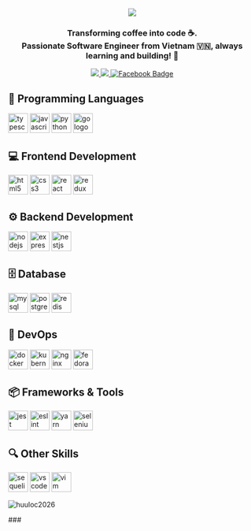 <h1 align="center">
    <img src="https://readme-typing-svg.herokuapp.com/?font=Righteous&size=35&center=true&vCenter=true&width=500&height=70&duration=4000&lines=Hi+There!+👋;+I'm+Huu+Loc!;Have+A+Good+Day+⚡" />
</h1>

<h3 align="center">
    Transforming coffee into code ☕. <br> Passionate Software Engineer from Vietnam 🇻🇳, always learning and building! 🐧
</h3>

<div id="badges" align="center">
    <a href="mailto:huuloc2026@gmail.com">
        <img src="https://img.shields.io/badge/Gmail-333333?style=for-the-badge&logo=gmail&logoColor=red" />
    </a>
    <a href="https://linkedin.com/in/huuloc2026" target="_blank">
        <img src="https://img.shields.io/badge/LinkedIn-0077B5?style=for-the-badge&logo=linkedin&logoColor=white" />
    </a>
    <a href="https://facebook.com/helloimloc" target="_blank">
        <img src="https://img.shields.io/badge/Facebook-black?style=for-the-badge&logo=facebook&logoColor=white" alt="Facebook Badge"/>
    </a>
    <br/>
</div>

###

<h2 align="left">🚀 Programming Languages</h2>
<p align="left">
    <img src="https://cdn.jsdelivr.net/gh/devicons/devicon/icons/typescript/typescript-original.svg" height="40" alt="typescript logo" />
    <img src="https://cdn.jsdelivr.net/gh/devicons/devicon/icons/javascript/javascript-original.svg" height="40" alt="javascript logo" />
    <img src="https://cdn.jsdelivr.net/gh/devicons/devicon/icons/python/python-original.svg" height="40" alt="python logo" />
    <img src="https://cdn.jsdelivr.net/gh/devicons/devicon/icons/go/go-original.svg" height="40" alt="go logo" />
</p>

###

<h2 align="left">💻 Frontend Development</h2>
<p align="left">
    <img src="https://cdn.jsdelivr.net/gh/devicons/devicon/icons/html5/html5-original.svg" height="40" alt="html5 logo" />
    <img src="https://cdn.jsdelivr.net/gh/devicons/devicon/icons/css3/css3-original.svg" height="40" alt="css3 logo" />
    <img src="https://cdn.jsdelivr.net/gh/devicons/devicon/icons/react/react-original.svg" height="40" alt="react logo" />
    <img src="https://cdn.jsdelivr.net/gh/devicons/devicon/icons/redux/redux-original.svg" height="40" alt="redux logo" />
</p>

###

<h2 align="left">⚙️ Backend Development</h2>
<p align="left">
    <img src="https://cdn.jsdelivr.net/gh/devicons/devicon/icons/nodejs/nodejs-original.svg" height="40" alt="nodejs logo" />
    <img src="https://cdn.jsdelivr.net/gh/devicons/devicon/icons/express/express-original.svg" height="40" alt="express logo" />
    <img src="https://cdn.jsdelivr.net/gh/devicons/devicon/icons/nestjs/nestjs-original.svg" height="40" alt="nestjs logo" />
</p>

###

<h2 align="left">🗄️ Database</h2>
<p align="left">
    <img src="https://cdn.jsdelivr.net/gh/devicons/devicon/icons/mysql/mysql-original.svg" height="40" alt="mysql logo" />
    <img src="https://cdn.jsdelivr.net/gh/devicons/devicon/icons/postgresql/postgresql-original.svg" height="40" alt="postgresql logo" />
    <img src="https://cdn.jsdelivr.net/gh/devicons/devicon/icons/redis/redis-original.svg" height="40" alt="redis logo" />
</p>

###

<h2 align="left">🔧 DevOps</h2>
<p align="left">
    <img src="https://cdn.jsdelivr.net/gh/devicons/devicon/icons/docker/docker-original.svg" height="40" alt="docker logo" />
    <img src="https://cdn.jsdelivr.net/gh/devicons/devicon/icons/kubernetes/kubernetes-plain.svg" height="40" alt="kubernetes logo" />
    <img src="https://cdn.jsdelivr.net/gh/devicons/devicon/icons/nginx/nginx-original.svg" height="40" alt="nginx logo" />
    <img src="https://cdn.jsdelivr.net/gh/devicons/devicon/icons/fedora/fedora-original.svg" height="40" alt="fedora logo" />
</p>

###

<h2 align="left">📦 Frameworks & Tools</h2>
<p align="left">
    <img src="https://cdn.jsdelivr.net/gh/devicons/devicon/icons/jest/jest-plain.svg" height="40" alt="jest logo" />
    <img src="https://cdn.jsdelivr.net/gh/devicons/devicon/icons/eslint/eslint-original.svg" height="40" alt="eslint logo" />
    <img src="https://cdn.jsdelivr.net/gh/devicons/devicon/icons/yarn/yarn-original.svg" height="40" alt="yarn logo" />
    <img src="https://cdn.jsdelivr.net/gh/devicons/devicon/icons/selenium/selenium-original.svg" height="40" alt="selenium logo" />
</p>

###

<h2 align="left">🔍 Other Skills</h2>
<p align="left">
    <img src="https://cdn.jsdelivr.net/gh/devicons/devicon/icons/sequelize/sequelize-original.svg" height="40" alt="sequelize logo" />
    <img src="https://cdn.jsdelivr.net/gh/devicons/devicon/icons/vscode/vscode-original.svg" height="40" alt="vscode logo" />
    <img src="https://cdn.jsdelivr.net/gh/devicons/devicon/icons/vim/vim-original.svg" height="40" alt="vim logo" />
</p>
<p><img align="center" src="https://github-readme-stats.vercel.app/api/top-langs?username=huuloc2026&show_icons=true&locale=en&layout=compact" alt="huuloc2026" /></p>
###
